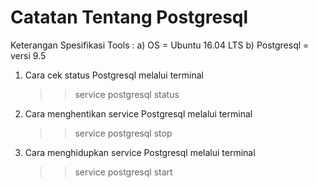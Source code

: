# Catatan Tentang Postgresql

Keterangan Spesifikasi Tools :
a) OS = Ubuntu 16.04 LTS 
b) Postgresql = versi 9.5 

1. Cara cek status Postgresql melalui terminal 
   >> service postgresql status 
   
2. Cara menghentikan service Postgresql melalui terminal 
   >> service postgresql stop 
   
3. Cara menghidupkan service Postgresql melalui terminal 
   >> service postgresql start
   
